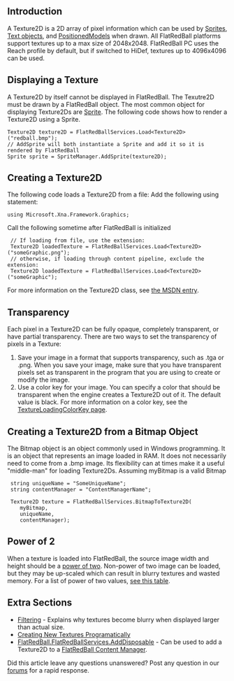 ## Introduction

A Texture2D is a 2D array of pixel information which can be used by [Sprites](/frb/docs/index.php?title=FlatRedBall.Sprite.md "FlatRedBall.Sprite"), [Text objects](/frb/docs/index.php?title=FlatRedBall.Graphics.Text.md "FlatRedBall.Graphics.Text"), and [PositionedModels](/frb/docs/index.php?title=FlatRedBall.Graphics.Model.PositionedModel.md "FlatRedBall.Graphics.Model.PositionedModel") when drawn. All FlatRedBall platforms support textures up to a max size of 2048x2048. FlatRedBall PC uses the Reach profile by default, but if switched to HiDef, textures up to 4096x4096 can be used.

## Displaying a Texture

A Texture2D by itself cannot be displayed in FlatRedBall. The Texutre2D must be drawn by a FlatRedBall object. The most common object for displaying Texture2Ds are [Sprite](/frb/docs/index.php?title=FlatRedBall.Sprite.md "FlatRedBall.Sprite"). The following code shows how to render a Texture2D using a Sprite.

    Texture2D texture2D = FlatRedBallServices.Load<Texture2D>("redball.bmp");
    // AddSprite will both instantiate a Sprite and add it so it is rendered by FlatRedBall
    Sprite sprite = SpriteManager.AddSprite(texture2D);

## Creating a Texture2D

The following code loads a Texture2D from a file: Add the following using statement:

    using Microsoft.Xna.Framework.Graphics;

Call the following sometime after FlatRedBall is initialized

     // If loading from file, use the extension:
     Texture2D loadedTexture = FlatRedBallServices.Load<Texture2D>("someGraphic.png");
     // otherwise, if loading through content pipeline, exclude the extension:
     Texture2D loadedTexture = FlatRedBallServices.Load<Texture2D>("someGraphic");

For more information on the Texture2D class, see [the MSDN entry](http://msdn2.microsoft.com/en-us/library/microsoft.xna.framework.graphics.texture2d.aspx).

## Transparency

Each pixel in a Texture2D can be fully opaque, completely transparent, or have partial transparency. There are two ways to set the transparency of pixels in a Texture:

1.  Save your image in a format that supports transparency, such as .tga or .png. When you save your image, make sure that you have transparent pixels set as transparent in the program that you are using to create or modify the image.
2.  Use a color key for your image. You can specify a color that should be transparent when the engine creates a Texture2D out of it. The default value is black. For more information on a color key, see the [TextureLoadingColorKey page](/documentation/api/flatredball/flatredball-graphics/flatredball-graphics-graphicsoptions/flatredball-graphics-graphicsoptions-textureloadingcolorkey.md "FlatRedBall.Graphics.GraphicsOptions.TextureLoadingColorKey").

## Creating a Texture2D from a Bitmap Object

The Bitmap object is an object commonly used in Windows programming. It is an object that represents an image loaded in RAM. It does not necessarily need to come from a .bmp image. Its flexibility can at times make it a useful "middle-man" for loading Texture2Ds. Assuming myBitmap is a valid Bitmap

     string uniqueName = "SomeUniqueName";
     string contentManager = "ContentManagerName";

     Texture2D texture = FlatRedBallServices.BitmapToTexture2D(
        myBitmap,
        uniqueName,
        contentManager);

## Power of 2

When a texture is loaded into FlatRedBall, the source image width and height should be a [power of two](/frb/docs/index.php?title=Math:Power_of_Two.md "Math:Power of Two"). Non-power of two image can be loaded, but they may be up-scaled which can result in blurry textures and wasted memory. For a list of power of two values, [see this table](/frb/docs/index.php?title=Math:Power_of_Two.md "Math:Power of Two").

## Extra Sections

-   [Filtering](/frb/docs/index.php?title=Filtering.md "Filtering") - Explains why textures become blurry when displayed larger than actual size.
-   [Creating New Textures Programatically](/frb/docs/index.php?title=Microsoft.Xna.Framework.Graphics.Texture2D.Creating_New_Textures_Programatically.md "Microsoft.Xna.Framework.Graphics.Texture2D.Creating New Textures Programatically")
-   [FlatRedBall.FlatRedBallServices.AddDisposable](/frb/docs/index.php?title=FlatRedBall.FlatRedBallServices.AddDisposable.md "FlatRedBall.FlatRedBallServices.AddDisposable") - Can be used to add a Texture2D to a [FlatRedBall Content Manager](/frb/docs/index.php?title=FlatRedBall_Content_Manager.md "FlatRedBall Content Manager").

Did this article leave any questions unanswered? Post any question in our [forums](/frb/forum.md) for a rapid response.
